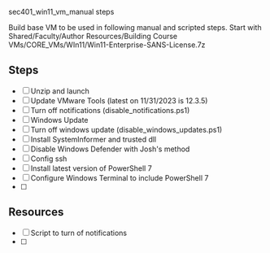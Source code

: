 sec401_win11_vm_manual steps

Build base VM to be used in following manual and scripted steps.  Start with Shared/Faculty/Author Resources/Building Course VMs/CORE_VMs/WIn11/Win11-Enterprise-SANS-License.7z

## Steps
- [ ] Unzip and launch
- [ ] Update VMware Tools  (latest on 11/31/2023 is 12.3.5)
- [ ] Turn off notifications (disable_notifications.ps1)
- [ ] Windows Update
- [ ] Turn off windows update (disable_windows_updates.ps1)
- [ ] Install SystemInformer and trusted dll
- [ ] Disable Windows Defender with Josh's method
- [ ] Config ssh 
- [ ] Install latest version of PowerShell 7
- [ ] Configure Windows Terminal to include PowerShell 7
- [ ] 






## Resources
- [ ] Script to turn of notifications
- [ ] 